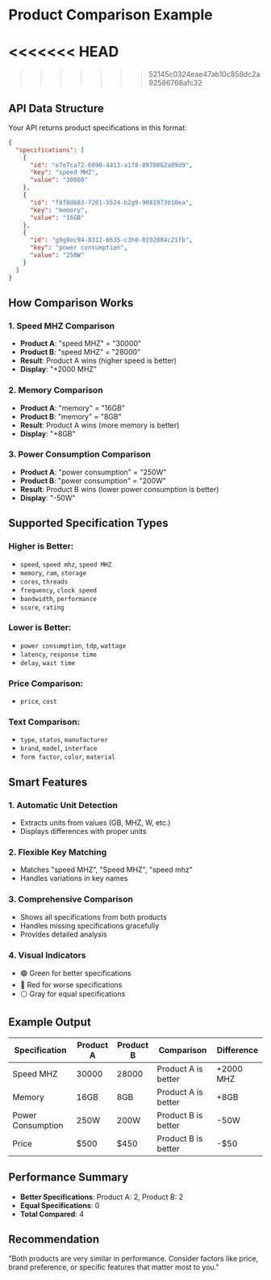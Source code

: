 # Product Comparison Example

<<<<<<< HEAD
=======

>>>>>>> 52145c0324eae47ab10c858dc2a92586768afc32
## API Data Structure
Your API returns product specifications in this format:
```json
{
  "specifications": [
    {
      "id": "e7e7ca72-6090-4413-a1f8-8970862a09d9",
      "key": "speed MHZ",
      "value": "30000"
    },
    {
      "id": "f8f8db83-7201-5524-b2g9-9081973b10ea",
      "key": "memory",
      "value": "16GB"
    },
    {
      "id": "g9g9ec94-8312-6635-c3h0-0192084c21fb",
      "key": "power consumption",
      "value": "250W"
    }
  ]
}
```

## How Comparison Works

### 1. **Speed MHZ Comparison**
- **Product A**: "speed MHZ" = "30000"
- **Product B**: "speed MHZ" = "28000"
- **Result**: Product A wins (higher speed is better)
- **Display**: "+2000 MHZ"

### 2. **Memory Comparison**
- **Product A**: "memory" = "16GB"
- **Product B**: "memory" = "8GB"
- **Result**: Product A wins (more memory is better)
- **Display**: "+8GB"

### 3. **Power Consumption Comparison**
- **Product A**: "power consumption" = "250W"
- **Product B**: "power consumption" = "200W"
- **Result**: Product B wins (lower power consumption is better)
- **Display**: "-50W"

## Supported Specification Types

### Higher is Better:
- `speed`, `speed mhz`, `speed MHZ`
- `memory`, `ram`, `storage`
- `cores`, `threads`
- `frequency`, `clock speed`
- `bandwidth`, `performance`
- `score`, `rating`

### Lower is Better:
- `power consumption`, `tdp`, `wattage`
- `latency`, `response time`
- `delay`, `wait time`

### Price Comparison:
- `price`, `cost`

### Text Comparison:
- `type`, `status`, `manufacturer`
- `brand`, `model`, `interface`
- `form factor`, `color`, `material`

## Smart Features

### 1. **Automatic Unit Detection**
- Extracts units from values (GB, MHZ, W, etc.)
- Displays differences with proper units

### 2. **Flexible Key Matching**
- Matches "speed MHZ", "Speed MHZ", "speed mhz"
- Handles variations in key names

### 3. **Comprehensive Comparison**
- Shows all specifications from both products
- Handles missing specifications gracefully
- Provides detailed analysis

### 4. **Visual Indicators**
- 🟢 Green for better specifications
- 🔴 Red for worse specifications
- ⚪ Gray for equal specifications

## Example Output

| Specification | Product A | Product B | Comparison | Difference |
|---------------|-----------|-----------|------------|------------|
| Speed MHZ | 30000 | 28000 | Product A is better | +2000 MHZ |
| Memory | 16GB | 8GB | Product A is better | +8GB |
| Power Consumption | 250W | 200W | Product B is better | -50W |
| Price | $500 | $450 | Product B is better | -$50 |

## Performance Summary
- **Better Specifications**: Product A: 2, Product B: 2
- **Equal Specifications**: 0
- **Total Compared**: 4

## Recommendation
"Both products are very similar in performance. Consider factors like price, brand preference, or specific features that matter most to you." 
